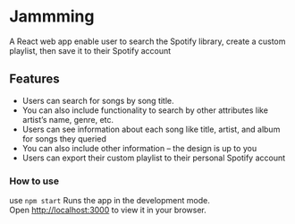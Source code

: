 # Jammming
A React web app enable user to search the Spotify library, create a custom playlist, then save it to their Spotify account

## Features
* Users can search for songs by song title.
* You can also include functionality to search by other attributes like artist’s name, genre, etc.
* Users can see information about each song like title, artist, and album for songs they queried
* You can also include other information – the design is up to you
* Users can export their custom playlist to their personal Spotify account
  
### How to use
use `npm start`
Runs the app in the development mode.\
Open [http://localhost:3000](http://localhost:3000) to view it in your browser.




